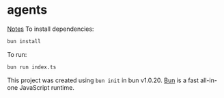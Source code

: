 # agents

[Notes](https://clumsy-humor-894.notion.site/Agents-in-Production-13754fed51a380da8ca0de6a2361a3a3)
To install dependencies:

```bash
bun install
```

To run:

```bash
bun run index.ts
```

This project was created using `bun init` in bun v1.0.20. [Bun](https://bun.sh) is a fast all-in-one JavaScript runtime.
